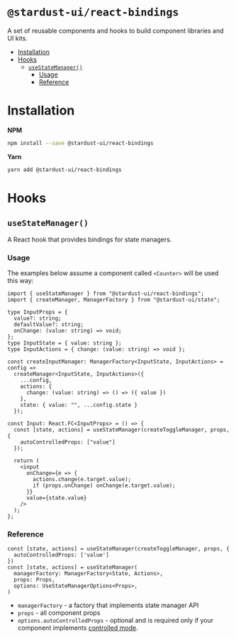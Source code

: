 `@stardust-ui/react-bindings`
===

A set of reusable components and hooks to build component libraries and UI kits.

<!-- START doctoc generated TOC please keep comment here to allow auto update -->
<!-- DON'T EDIT THIS SECTION, INSTEAD RE-RUN doctoc TO UPDATE -->


- [Installation](#installation)
- [Hooks](#hooks)
  - [`useStateManager()`](#usestatemanager)
    - [Usage](#usage)
    - [Reference](#reference)

<!-- END doctoc generated TOC please keep comment here to allow auto update -->

# Installation

**NPM**
```bash
npm install --save @stardust-ui/react-bindings
```

**Yarn**
```bash
yarn add @stardust-ui/react-bindings
```

# Hooks

## `useStateManager()`

A React hook that provides bindings for state managers. 

### Usage 

The examples below assume a component called `<Counter>` will be used this way:

```tsx
import { useStateManager } from "@stardust-ui/react-bindings";
import { createManager, ManagerFactory } from "@stardust-ui/state";

type InputProps = {
  value?: string;
  defaultValue?: string;
  onChange: (value: string) => void;
};
type InputState = { value: string };
type InputActions = { change: (value: string) => void };

const createInputManager: ManagerFactory<InputState, InputActions> = config =>
  createManager<InputState, InputActions>({
    ...config,
    actions: {
      change: (value: string) => () => ({ value })
    },
    state: { value: "", ...config.state }
  });

const Input: React.FC<InputProps> = () => {
  const [state, actions] = useStateManager(createToggleManager, props, {
    autoControlledProps: ["value"]
  });

  return (
    <input
      onChange={e => {
        actions.change(e.target.value);
        if (props.onChange) onChange(e.target.value);
      }}
      value={state.value}
    />
  );
};

```

### Reference

```tsx
const [state, actions] = useStateManager(createToggleManager, props, {
  autoControlledProps: ['value']
})
const [state, actions] = useStateManager(
  managerFactory: ManagerFactory<State, Actions>, 
  props: Props,
  options: UseStateManagerOptions<Props>,
)
```

- `managerFactory` - a factory that implements state manager API
- `props` - all component props
- `options.autoControlledProps` - optional and is required only if your component implements [controlled mode](https://reactjs.org/docs/uncontrolled-components.html).
